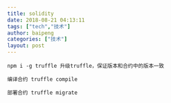 ```yaml
---
title: solidity
date: 2018-08-21 04:13:11
tags: ["tech","技术"]
author: baipeng
categories: ["技术"]
layout: post
---
```


```
npm i -g truffle 升级truffle，保证版本和合约中的版本一致

```
```
编译合约 truffle compile
```
```
部署合约 truffle migrate
```